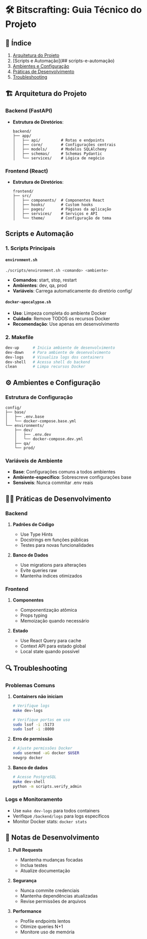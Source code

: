 # 🛠 Bitscrafting: Guia Técnico do Projeto

## 📑 Índice
1. [Arquitetura do Projeto](##arquitetura-do-projeto)
2. [Scripts e Automação](## scripts-e-automação)
3. [Ambientes e Configuração](#ambientes-e-configuração)
4. [Práticas de Desenvolvimento](#práticas-de-desenvolvimento)
5. [Troubleshooting](#troubleshooting)

## 🏗 Arquitetura do Projeto

### Backend (FastAPI)
- **Estrutura de Diretórios**:
  ```
  backend/
  ├── app/
  │   ├── api/         # Rotas e endpoints
  │   ├── core/        # Configurações centrais
  │   ├── models/      # Modelos SQLAlchemy
  │   ├── schemas/     # Schemas Pydantic
  │   └── services/    # Lógica de negócio
  ```

### Frontend (React)
- **Estrutura de Diretórios**:
  ```
  frontend/
  ├── src/
  │   ├── components/  # Componentes React
  │   ├── hooks/       # Custom hooks
  │   ├── pages/       # Páginas da aplicação
  │   ├── services/    # Serviços e API
  │   └── theme/       # Configuração de tema
  ```

## Scripts e Automação

### 1. Scripts Principais

#### `environment.sh`
```bash
./scripts/environment.sh <comando> <ambiente>
```
- **Comandos**: start, stop, restart
- **Ambientes**: dev, qa, prod
- **Variáveis**: Carrega automaticamente do diretório config/

#### `docker-apocalypse.sh`
- **Uso**: Limpeza completa do ambiente Docker
- **Cuidado**: Remove TODOS os recursos Docker
- **Recomendação**: Use apenas em desenvolvimento

### 2. Makefile
```makefile
dev-up      # Inicia ambiente de desenvolvimento
dev-down    # Para ambiente de desenvolvimento
dev-logs    # Visualiza logs dos containers
dev-shell   # Acessa shell do backend
clean       # Limpa recursos Docker
```

## ⚙️ Ambientes e Configuração

### Estrutura de Configuração
```
config/
├── base/
│   ├── .env.base
│   └── docker-compose.base.yml
└── environments/
    ├── dev/
    │   ├── .env.dev
    │   └── docker-compose.dev.yml
    ├── qa/
    └── prod/
```

### Variáveis de Ambiente
- **Base**: Configurações comuns a todos ambientes
- **Ambiente-específico**: Sobrescreve configurações base
- **Sensíveis**: Nunca commitar .env reais

## 👨‍💻 Práticas de Desenvolvimento

### Backend
1. **Padrões de Código**
   - Use Type Hints
   - Docstrings em funções públicas
   - Testes para novas funcionalidades

2. **Banco de Dados**
   - Use migrations para alterações
   - Evite queries raw
   - Mantenha índices otimizados

### Frontend
1. **Componentes**
   - Componentização atômica
   - Props typing
   - Memoização quando necessário

2. **Estado**
   - Use React Query para cache
   - Context API para estado global
   - Local state quando possível

## 🔍 Troubleshooting

### Problemas Comuns

1. **Containers não iniciam**
   ```bash
   # Verifique logs
   make dev-logs
   
   # Verifique portas em uso
   sudo lsof -i :5173
   sudo lsof -i :8000
   ```

2. **Erro de permissão**
   ```bash
   # Ajuste permissões Docker
   sudo usermod -aG docker $USER
   newgrp docker
   ```

3. **Banco de dados**
   ```bash
   # Acesse PostgreSQL
   make dev-shell
   python -m scripts.verify_admin
   ```

### Logs e Monitoramento
- Use `make dev-logs` para todos containers
- Verifique `/backend/logs` para logs específicos
- Monitor Docker stats: `docker stats`

## 📝 Notas de Desenvolvimento

1. **Pull Requests**
   - Mantenha mudanças focadas
   - Inclua testes
   - Atualize documentação

2. **Segurança**
   - Nunca commite credenciais
   - Mantenha dependências atualizadas
   - Revise permissões de arquivos

3. **Performance**
   - Profile endpoints lentos
   - Otimize queries N+1
   - Monitore uso de memória
